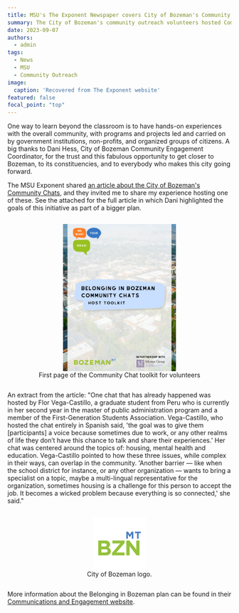 ```yaml
---
title: MSU's The Exponent Newspaper covers City of Bozeman's Community Chats
summary: The City of Bozeman's community outreach volunteers hosted Community Chats to promote civic engagement 
date: 2023-09-07
authors:
  - admin
tags:
  - News
  - MSU
  - Community Outreach
image:
  caption: 'Recovered from The Exponent website'
featured: false
focal_point: "top"
---
```


One way to learn beyond the classroom is to have hands-on experiences with the overall community, with programs and projects led and carried on by government institutions, non-profits, and organized groups of citizens. A big thanks to Dani Hess, City of Bozeman Community Engagement Coordinator, for the trust and this fabulous opportunity to get closer to Bozeman, to its constituencies, and to everybody who makes this city going forward.

The MSU Exponent shared [an article about the City of Bozeman's Community Chats](https://www.msuexponent.com/news/make-your-voice-heard-with-a-bozeman-community-chat/article_b1ef2ec6-4db3-11ee-879e-73dfca11e1e8.html), and they invited me to share my experience hosting one of these. See the attached for the full article in which Dani highlighted the goals of this initiative as part of a bigger plan.


<div style="display: flex; justify-content: center;">
  <figure style="text-align: center;">
    <img src="a.jpg" alt="figure" width="60%" style="margin-left: auto; margin-right: auto; display: block;">
    <figcaption>First page of the Community Chat toolkit for volunteers</figcaption>
  </figure>
</div>

An extract from the article:
"One chat that has already happened was hosted by Flor Vega-Castillo, a graduate student from Peru who is currently in her second year in the master of public administration program and a member of the First-Generation Students Association. Vega-Castillo, who hosted the chat entirely in Spanish said, 'the goal was to give them [participants] a voice because sometimes due to work, or any other realms of life they don’t have this chance to talk and share their experiences.' Her chat was centered around the topics of: housing, mental health and education. Vega-Castillo pointed to how these three issues, while complex in their ways, can overlap in the community. 'Another barrier — like when the school district for instance, or any other organization — wants to bring a specialist on a topic, maybe a multi-lingual representative for the organization, sometimes housing is a challenge for this person to accept the job. It becomes a wicked problem because everything is so connected,' she said."

<div style="display: flex; justify-content: center;">
  <figure style="text-align: center;">
    <img src="b.jpg" alt="figure" width="60%" style="margin-left: auto; margin-right: auto; display: block;">
    <figcaption>City of Bozeman logo.</figcaption>
  </figure>
</div>

More information about the Belonging in Bozeman plan can be found in their [Communications and Engagement website](https://www.bozeman.net/departments/administration/communications-engagement).


